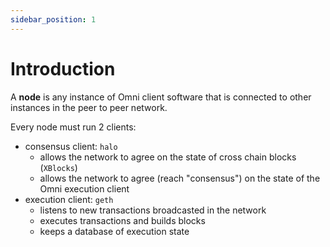 ```yaml
---
sidebar_position: 1
---
```


# Introduction

A **node** is any instance of Omni client software that is connected to other instances in the peer to peer network.

Every node must run 2 clients:

- consensus client: `halo`
  - allows the network to agree on the state of cross chain blocks (`XBlocks`)
  - allows the network to agree (reach "consensus") on the state of the Omni execution client
- execution client: `geth`
  - listens to new transactions broadcasted in the network
  - executes transactions and builds blocks
  - keeps a database of execution state
